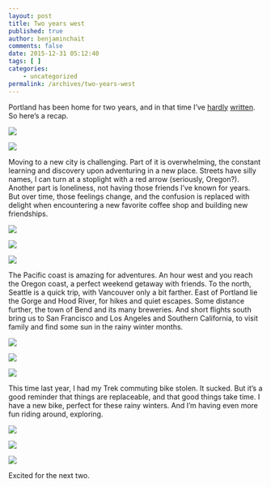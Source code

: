 ```yaml
---
layout: post
title: Two years west
published: true
author: benjaminchait
comments: false
date: 2015-12-31 05:12:40
tags: [ ]
categories:
    - uncategorized
permalink: /archives/two-years-west
---
```

Portland has been home for two years, and in that time I’ve [hardly][1] [written][2]. So here’s a recap.

![][3]

![][4]

Moving to a new city is challenging. Part of it is overwhelming, the constant learning and discovery upon adventuring in a new place. Streets have silly names, I can turn at a stoplight with a red arrow (seriously, Oregon?). Another part is loneliness, not having those friends I’ve known for years. But over time, those feelings change, and the confusion is replaced with delight when encountering a new favorite coffee shop and building new friendships.

![][5]

![][6]

![][7]

The Pacific coast is amazing for adventures. An hour west and you reach the Oregon coast, a perfect weekend getaway with friends. To the north, Seattle is a quick trip, with Vancouver only a bit farther. East of Portland lie the Gorge and Hood River, for hikes and quiet escapes. Some distance further, the town of Bend and its many breweries. And short flights south bring us to San Francisco and Los Angeles and Southern California, to visit family and find some sun in the rainy winter months.

![][8]

![][9]

![][10]

This time last year, I had my Trek commuting bike stolen. It sucked. But it’s a good reminder that things are replaceable, and that good things take time. I have a new bike, perfect for these rainy winters. And I’m having even more fun riding around, exploring.

![][11]

![][12]

![][13]

Excited for the next two.

 [1]: /archives/moving-west
 [2]: /archives/one-year-west
 [3]: /wp-content/uploads/2015/12/1451610782.jpg
 [4]: /wp-content/uploads/2015/12/1451610806.jpg
 [5]: /wp-content/uploads/2015/12/1451610852.jpg
 [6]: /wp-content/uploads/2015/12/1451610871.jpg
 [7]: /wp-content/uploads/2015/12/1451610886.jpg
 [8]: /wp-content/uploads/2015/12/1451610900.jpg
 [9]: /wp-content/uploads/2015/12/1451610916.jpg
 [10]: /wp-content/uploads/2015/12/1451610931.jpg
 [11]: /wp-content/uploads/2015/12/1451610944.jpg
 [12]: /wp-content/uploads/2015/12/1451610979.jpg
 [13]: /wp-content/uploads/2015/12/1451610993.jpg